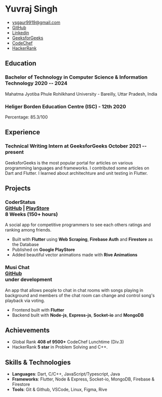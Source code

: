 # Yuvraj Singh

- <ysgaur9919@gmail.com>
- [GitHub](https://github.com/curiousyuvi)
- [Linkedin](https://www.linkedin.com/in/yuvraj-singh-b85ab71b9/)
- [GeeksforGeeks](https://auth.geeksforgeeks.org/user/curiousyuvi/articles)
- [CodeChef](https://codechef.com/users/curiousyuvi)
- [HackerRank](https://www.hackerrank.com/curiousyuvi?hr_r=1)

## Education

### <span class="ed-heading">Bachelor of Technology in Computer Science & Information Technology </span > <span class="technologies">2020 -- 2024 </span>

Mahatma Jyotiba Phule Rohilkhand University - Bareilly, Uttar Pradesh, India

### <span class="ed-heading">Heliger Borden Education Centre (ISC) - 12th </span > <span class="technologies">2020</span>

Percentage: 85.3/100

## Experience

### <span>Technical Writing Intern at GeeksforGeeks </span> <span class="technologies">October 2021 -- present</span>

GeeksforGeeks is the most popular portal for articles on various programming languages and frameworks. I contributed some articles on Dart and Flutter. I learned about architechture and unit testing in Flutter.

## Projects

### <span class="project-heading">CoderStatus <div class="link">[GitHub](https://github.com/curiousyuvi/coder_status) | [PlayStore](https://play.google.com/store/apps/details?id=com.curiousyuvi.coderstatus)</div></span> <span class="technologies">8 Weeks (150+ hours)</span>

A social app for competitive programmers to see each others ratings and ranking among friends.

- Built with **Flutter** using **Web Scraping**, **Firebase Auth** and **Firestore** as the Database
- Published on **Google PlayStore**
- Added beautiful vector animations made with **Rive Animations**

### <span class="project-heading">Musi Chat<div class="link">[GitHub](https://github.com/curiousyuvi/musi_chat) </div></span> <span class="technologies">under development</span>

An app that allows people to chat in chat rooms with songs playing in background and members of the chat room can change and control song's playback via voting.

- Frontend built with **Flutter**
- Backend built with **Node-js**, **Express-js**, **Socket-io** and **MongoDB**

## Achievements

- Global Rank **408 of 9500+** CodeChef Lunchtime (Div.3)
- HackerRank **5 star** in Problem Solving and C++.

## Skills & Technologies

- **Languages**: Dart, C/C++, JavaScript/Typescript, Java
- **Frameworks**: Flutter, Node & Express, Socket-io, MongoDB, Firebase & Firestore
- **Tools**: Git & Github, VSCode, Linux, Figma, Rive
